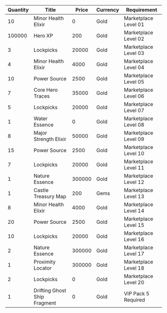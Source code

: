 | Quantity | Title | Price | Currency |  Requirement |
| -------- | ----- | ----- | -------- |  ----------- |
| 10 | Minor Health Elixir | 0 | Gold | Marketplace Level 01 |
| 100000 | Hero XP | 200 | Gold | Marketplace Level 02 |
| 3 | Lockpicks | 20000 | Gold | Marketplace Level 03 |
| 4 | Minor Health Elixir | 4000 | Gold | Marketplace Level 04 |
| 10 | Power Source | 2500 | Gold | Marketplace Level 05 |
| 7 | Core Hero Traces | 35000 | Gold | Marketplace Level 06 |
| 5 | Lockpicks | 20000 | Gold | Marketplace Level 07 |
| 1 | Water Essence | 0 | Gold | Marketplace Level 08 |
| 8 | Major Strength Elixir | 50000 | Gold | Marketplace Level 09 |
| 15 | Power Source | 2500 | Gold | Marketplace Level 10 |
| 7 | Lockpicks | 20000 | Gold | Marketplace Level 11 |
| 1 | Nature Essence | 300000 | Gold | Marketplace Level 12 |
| 1 | Castle Treasury Map | 200 | Gems | Marketplace Level 13 |
| 8 | Minor Health Elixir | 4000 | Gold | Marketplace Level 14 |
| 20 | Power Source | 2500 | Gold | Marketplace Level 15 |
| 10 | Lockpicks | 20000 | Gold | Marketplace Level 16 |
| 2 | Nature Essence | 300000 | Gold | Marketplace Level 17 |
| 1 | Proximity Locator | 300000 | Gold | Marketplace Level 18 |
| 2 | Lockpicks | 0 | Gold | Marketplace Level 20 |
| 1 | Drifting Ghost Ship Fragment | 0 | Gold | VIP Pack 5 Required |
